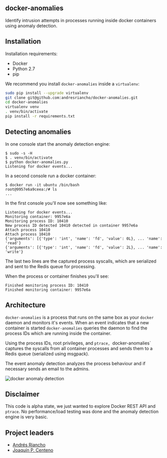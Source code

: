 ## docker-anomalies
Identify intrusion attempts in processes running inside docker containers using
anomaly detection.

## Installation
Installation requirements:
 * Docker
 * Python 2.7
 * pip

We recommend you install `docker-anomalies` inside a `virtualenv`:

```bash
sudo pip install --upgrade virtualenv
git clone git@github.com:andresriancho/docker-anomalies.git
cd docker-anomalies
virtualenv venv
. venv/bin/activate
pip install -r requirements.txt
```

## Detecting anomalies

In one console start the anomaly detection engine:
```console
$ sudo -s -H
$ . venv/bin/activate
$ python docker-anomalies.py
Listening for docker events...
```

In a second console run a docker container:
```console
$ docker run -it ubuntu /bin/bash
root@9957e6a9ceea:/# ls
...
```

In the first console you'll now see something like:
```text
Listening for docker events...
Monitoring container: 9957e6a
Monitoring process ID: 10410
New process ID detected 10410 detected in container 9957e6a
Attach process 10410
Attach process 10410
{'arguments': [{'type': 'int', 'name': 'fd', 'value': 0L}, ... 'name': 'read'}
{'arguments': [{'type': 'int', 'name': 'fd', 'value': 2L}, ... 'name': 'write'}
```

The last two lines are the captured process syscalls, which are serialized and
sent to the Redis queue for processing.

When the process or container finishes you'll see:
```
Finished monitoring process ID: 10410
Finished monitoring container: 9957e6a
```

## Architecture
`docker-anomalies` is a process that runs on the same box as your `docker` daemon
and monitors it's events. When an event indicates that a new container is started
`docker-anomalies` queries the daemon to find the process IDs which are running
inside the container.

Using the process IDs, root privileges, and `ptrace, `docker-anomalies` captures
the syscalls from all container processes and sends them to a Redis queue
(serialized using msgpack).

The event anomaly detection analyzes the process behaviour and if necessary
sends an email to the admins.

![docker anomaly detection](https://cloud.githubusercontent.com/assets/865200/10103473/90577d44-637a-11e5-95e1-6657678090ef.png)

## Disclaimer
This code is alpha state, we just wanted to explore Docker REST API and `ptrace`.
No performance/load testing was done and the anomaly detection engine is very basic.

## Project leaders
 * [Andrés Riancho](https://github.com/andresriancho)
 * [Joaquín P. Centeno](https://github.com/jpcenteno)
